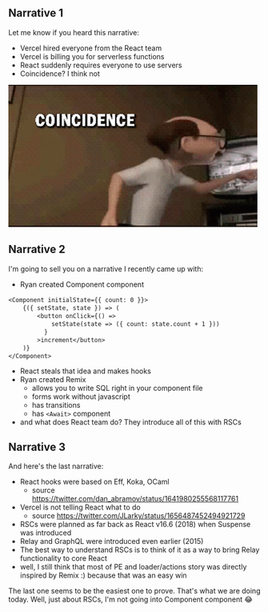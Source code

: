 ## Narrative 1

Let me know if you heard this narrative:

- Vercel hired everyone from the React team
- Vercel is billing you for serverless functions
- React suddenly requires everyone to use servers
- Coincidence? I think not

![Coincidence? I think not](./coinsidence.gif)

## Narrative 2

I'm going to sell you on a narrative I recently came up with:

- Ryan created Component component

```
<Component initialState={{ count: 0 }}>
    {({ setState, state }) => (
        <button onClick={() =>
            setState(state => ({ count: state.count + 1 }))
          }
        >increment</button>
    )}
</Component>
```

- React steals that idea and makes hooks
- Ryan created Remix
  - allows you to write SQL right in your component file
  - forms work without javascript
  - has transitions
  - has `<Await>` component
- and what does React team do? They introduce all of this with RSCs

## Narrative 3

And here's the last narrative:

- React hooks were based on Eff, Koka, OCaml
  - source https://twitter.com/dan_abramov/status/1641980255568117761
- Vercel is not telling React what to do
  - source https://twitter.com/JLarky/status/1656487452494921729
- RSCs were planned as far back as React v16.6 (2018) when Suspense was introduced
- Relay and GraphQL were introduced even earlier (2015)
- The best way to understand RSCs is to think of it as a way to bring Relay functionality to core React
- well, I still think that most of PE and loader/actions story was directly inspired by Remix :) because that was an easy win

The last one seems to be the easiest one to prove. That's what we are doing today. Well, just about RSCs, I'm not going into Component component 😂
